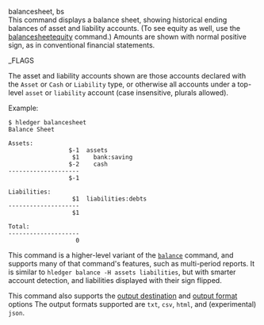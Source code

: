 balancesheet, bs\
This command displays a balance sheet, showing historical ending
balances of asset and liability accounts. (To see equity as well,
use the [balancesheetequity](#balancesheetequity) command.)
Amounts are shown with normal positive sign, as in conventional
financial statements.

_FLAGS

The asset and liability accounts shown are those accounts declared
with the `Asset` or `Cash` or `Liability` type, or otherwise all
accounts under a top-level `asset` or `liability` account (case
insensitive, plurals allowed).

Example:

```shell
$ hledger balancesheet
Balance Sheet

Assets:
                 $-1  assets
                  $1    bank:saving
                 $-2    cash
--------------------
                 $-1

Liabilities:
                  $1  liabilities:debts
--------------------
                  $1

Total:
--------------------
                   0
```

This command is a higher-level variant of the [`balance`](#balance) command,
and supports many of that command's features, such as multi-period reports.
It is similar to `hledger balance -H assets liabilities`,
but with smarter account detection, and liabilities displayed with
their sign flipped.

This command also supports the
[output destination](hledger.html#output-destination) and
[output format](hledger.html#output-format) options
The output formats supported are
`txt`, `csv`, `html`, and (experimental) `json`.
